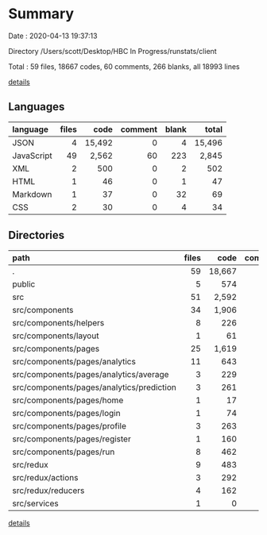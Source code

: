 # Summary

Date : 2020-04-13 19:37:13

Directory /Users/scott/Desktop/HBC In Progress/runstats/client

Total : 59 files,  18667 codes, 60 comments, 266 blanks, all 18993 lines

[details](details.md)

## Languages
| language | files | code | comment | blank | total |
| :--- | ---: | ---: | ---: | ---: | ---: |
| JSON | 4 | 15,492 | 0 | 4 | 15,496 |
| JavaScript | 49 | 2,562 | 60 | 223 | 2,845 |
| XML | 2 | 500 | 0 | 2 | 502 |
| HTML | 1 | 46 | 0 | 1 | 47 |
| Markdown | 1 | 37 | 0 | 32 | 69 |
| CSS | 2 | 30 | 0 | 4 | 34 |

## Directories
| path | files | code | comment | blank | total |
| :--- | ---: | ---: | ---: | ---: | ---: |
| . | 59 | 18,667 | 60 | 266 | 18,993 |
| public | 5 | 574 | 0 | 5 | 579 |
| src | 51 | 2,592 | 60 | 227 | 2,879 |
| src/components | 34 | 1,906 | 17 | 159 | 2,082 |
| src/components/helpers | 8 | 226 | 6 | 28 | 260 |
| src/components/layout | 1 | 61 | 0 | 5 | 66 |
| src/components/pages | 25 | 1,619 | 11 | 126 | 1,756 |
| src/components/pages/analytics | 11 | 643 | 0 | 51 | 694 |
| src/components/pages/analytics/average | 3 | 229 | 0 | 12 | 241 |
| src/components/pages/analytics/prediction | 3 | 261 | 0 | 18 | 279 |
| src/components/pages/home | 1 | 17 | 0 | 2 | 19 |
| src/components/pages/login | 1 | 74 | 0 | 8 | 82 |
| src/components/pages/profile | 3 | 263 | 10 | 19 | 292 |
| src/components/pages/register | 1 | 160 | 0 | 5 | 165 |
| src/components/pages/run | 8 | 462 | 1 | 41 | 504 |
| src/redux | 9 | 483 | 4 | 36 | 523 |
| src/redux/actions | 3 | 292 | 1 | 19 | 312 |
| src/redux/reducers | 4 | 162 | 0 | 11 | 173 |
| src/services | 1 | 0 | 0 | 1 | 1 |

[details](details.md)